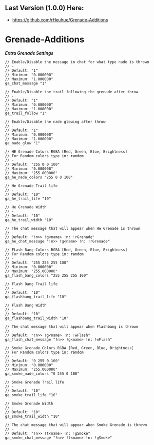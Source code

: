 ## Last Version (1.0.0) Here:
- https://github.com/rHeuhue/Grenade-Additions

# Grenade-Additions
 
 ***Extra Grenade Settings***

	// Enable/Disable the message in chat for what type nade is thrown
	// -
	// Default: "1"
	// Minimum: "0.000000"
	// Maximum: "1.000000"
	ga_chat_message "1"

	// Enable/Disable the trail following the grenade after throw
	// -
	// Default: "1"
	// Minimum: "0.000000"
	// Maximum: "1.000000"
	ga_trail_follow "1"

	// Enable/Disable the nade glowing after throw
	// -
	// Default: "1"
	// Minimum: "0.000000"
	// Maximum: "1.000000"
	ga_nade_glow "1"

	// HE Grenade Colors RGBA [Red, Green, Blue, Brightness]
	// For Random colors type in: random
	// -
	// Default: "255 0 0 100"
	// Minimum: "0.000000"
	// Maximum: "255.000000"
	ga_he_nade_colors "255 0 0 100"

	// He Grenade Trail life
	// -
	// Default: "10"
	ga_he_trail_life "10"

	// He Grenade Width
	// -
	// Default: "10"
	ga_he_trail_width "10"

	// The chat message that will appear when He Grenade is thrown
	// -
	// Default: "!n>> !g<name> !n: !rGrenade"
	ga_he_chat_message "!n>> !g<name> !n: !rGrenade"

	// FLash Bang Colors RGBA [Red, Green, Blue, Brightness]
	// For Random colors type in: random
	// -
	// Default: "255 255 255 100"
	// Minimum: "0.000000"
	// Maximum: "255.000000"
	ga_flash_bang_colors "255 255 255 100"

	// Flash Bang Trail life
	// -
	// Default: "10"
	ga_flashbang_trail_life "10"

	// Flash Bang Width
	// -
	// Default: "10"
	ga_flashbang_trail_width "10"

	// The chat message that will appear when Flashbang is thrown
	// -
	// Default: "!n>> !g<name> !n: !wFlash"
	ga_flash_chat_message "!n>> !g<name> !n: !wFlash"

	// Smoke Grenade Colors RGBA [Red, Green, Blue, Brightness]
	// For Random colors type in: random
	// -
	// Default: "0 255 0 100"
	// Minimum: "0.000000"
	// Maximum: "255.000000"
	ga_smoke_nade_colors "0 255 0 100"

	// Smoke Grenade Trail life
	// -
	// Default: "10"
	ga_smoke_trail_life "10"

	// Smoke Grenade Width
	// -
	// Default: "10"
	ga_smoke_trail_width "10"

	// The chat message that will appear when Smoke Grenade is thrown
	// -
	// Default: "!n>> !t<name> !n: !gSmoke"
	ga_smoke_chat_message "!n>> !t<name> !n: !gSmoke"


